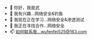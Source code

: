 - 👋 你好，我是武
- 👀 我有兴趣...网络安全&钓鱼
- 🌱 我现在正在学习...网络安全&渗透测试
- 💞️ 我正在寻找合作...网络安全
- 📫 如何联系我...wufenfei525@163.com

<!---
wu159/wu159 is a ✨ special ✨ repository because its `README.md` (this file) appears on your GitHub 
You can click the Preview link to take a look at your changes.
--->
